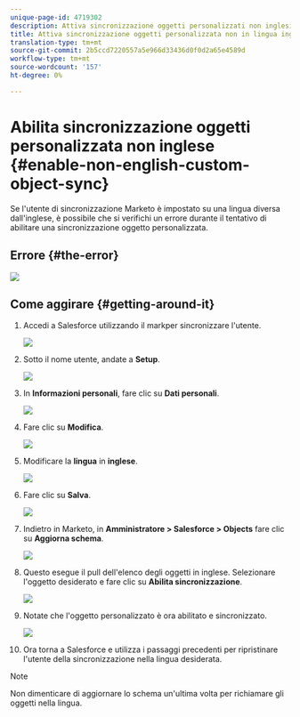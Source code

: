 ```yaml
---
unique-page-id: 4719302
description: Attiva sincronizzazione oggetti personalizzati non inglesi - Documenti Marketo - Documentazione prodotto
title: Attiva sincronizzazione oggetti personalizzata non in lingua inglese
translation-type: tm+mt
source-git-commit: 2b5ccd7220557a5e966d33436d0f0d2a65e4589d
workflow-type: tm+mt
source-wordcount: '157'
ht-degree: 0%

---
```



# Abilita sincronizzazione oggetti personalizzata non inglese {#enable-non-english-custom-object-sync}

Se l&#39;utente di sincronizzazione Marketo è impostato su una lingua diversa dall&#39;inglese, è possibile che si verifichi un errore durante il tentativo di abilitare una sincronizzazione oggetto personalizzata.

## Errore {#the-error}

![](assets/image2014-12-10-13-3a17-3a51.png)

## Come aggirare {#getting-around-it}

1. Accedi a Salesforce utilizzando il markper sincronizzare l&#39;utente.

   ![](assets/image2014-12-10-13-3a18-3a1.png)

1. Sotto il nome utente, andate a **Setup**.

   ![](assets/image2014-12-10-13-3a18-3a11.png)

1. In **Informazioni personali**, fare clic su **Dati personali**.

   ![](assets/image2014-12-10-13-3a18-3a22.png)

1. Fare clic su **Modifica**.

   ![](assets/image2014-12-10-13-3a18-3a32.png)

1. Modificare la **lingua** in **inglese**.

   ![](assets/image2014-12-10-13-3a18-3a45.png)

1. Fare clic su **Salva**.

   ![](assets/image2014-12-10-13-3a18-3a55.png)

1. Indietro in Marketo, in **Amministratore > Salesforce > Objects** fare clic su **Aggiorna schema**.

   ![](assets/image2014-12-10-13-3a19-3a6.png)

1. Questo esegue il pull dell&#39;elenco degli oggetti in inglese. Selezionare l&#39;oggetto desiderato e fare clic su **Abilita sincronizzazione**.

   ![](assets/image2014-12-10-13-3a19-3a16.png)

1. Notate che l&#39;oggetto personalizzato è ora abilitato e sincronizzato.

   ![](assets/image2014-12-10-13-3a19-3a26.png)

1. Ora torna a Salesforce e utilizza i passaggi precedenti per ripristinare l&#39;utente della sincronizzazione nella lingua desiderata.

>[!NOTE]
>
>Non dimenticare di aggiornare lo schema un&#39;ultima volta per richiamare gli oggetti nella lingua.
